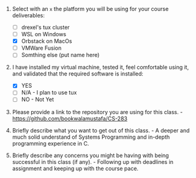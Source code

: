 1. Select with an `x` the platform you will be using for your course deliverables:

   - [ ] drexel's tux cluster
   - [ ] WSL on Windows
   - [X] Orbstack on MacOs
   - [ ] VMWare Fusion
   - [ ] Somthing else (put name here)
2. I have installed my virtual machine, tested it, feel comfortable using it, and validated that the required software is installed:

   - [X] YES
   - [ ] N/A - I plan to use tux
   - [ ] NO - Not Yet
3. Please provide a link to the repository you are using for this class. - https://github.com/bookwalamustafa/CS-283
4. Briefly describe what you want to get out of this class. - A deeper and much solid understand of Systems Programming and in-depth programming experience in C.
5. Briefly describe any concerns you might be having with being successful in this class (if any). - Following up with deadlines in assignment and keeping up with the course pace.

